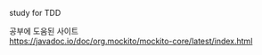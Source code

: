 study for TDD

공부에 도움된 사이트  <br> 
https://javadoc.io/doc/org.mockito/mockito-core/latest/index.html <br>

